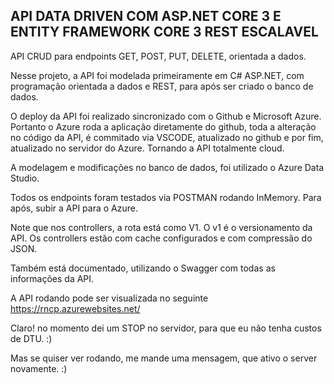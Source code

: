 ## API DATA DRIVEN COM ASP.NET CORE 3 E ENTITY FRAMEWORK CORE 3 REST ESCALAVEL

API CRUD para endpoints GET, POST, PUT, DELETE, orientada a dados.

Nesse projeto, a API foi modelada primeiramente em C# ASP.NET, com programação orientada a dados e REST, para após ser criado o banco de dados.

O deploy da API foi realizado sincronizado com o Github e Microsoft Azure. Portanto o Azure roda a aplicação diretamente do github,
toda a alteração no código da API, é commitado via VSCODE, atualizado no github e por fim, atualizado no servidor do Azure. Tornando a API totalmente cloud.

A modelagem e modificações no banco de dados, foi utilizado o Azure Data Studio.

Todos os endpoints foram testados via POSTMAN rodando InMemory. Para após, subir a API para o Azure.

Note que nos controllers, a rota está como V1. O v1 é o versionamento da API. Os controllers estão com cache configurados e com compressão do JSON.

Também está documentado, utilizando o Swagger com todas as informações da API.

A API rodando pode ser visualizada no seguinte https://rncp.azurewebsites.net/

Claro! no momento dei um STOP no servidor, para que eu não tenha custos de DTU. :)

Mas se quiser ver rodando, me mande uma mensagem, que ativo o server novamente. :)
